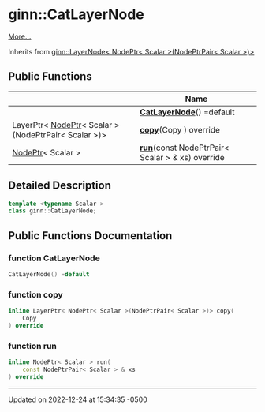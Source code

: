 # ginn::CatLayerNode


 [More...](#detailed-description)

Inherits from [ginn::LayerNode< NodePtr< Scalar >(NodePtrPair< Scalar >)>](api/Classes/classginn_1_1_layer_node.md)

## Public Functions

<span class="api-table">

|                | Name           |
| -------------- | -------------- |
| | **[CatLayerNode](api/Classes/classginn_1_1_cat_layer_node.md#function-catlayernode)**() =default |
| LayerPtr< [NodePtr](api/Classes/classginn_1_1_ptr.md)< Scalar >(NodePtrPair< Scalar >)> | **[copy](api/Classes/classginn_1_1_cat_layer_node.md#function-copy)**(Copy ) override |
| [NodePtr](api/Classes/classginn_1_1_ptr.md)< Scalar > | **[run](api/Classes/classginn_1_1_cat_layer_node.md#function-run)**(const NodePtrPair< Scalar > & xs) override |


</span>

## Detailed Description

```cpp
template <typename Scalar >
class ginn::CatLayerNode;
```

## Public Functions Documentation

### function CatLayerNode

```cpp
CatLayerNode() =default
```


### function copy

```cpp
inline LayerPtr< NodePtr< Scalar >(NodePtrPair< Scalar >)> copy(
    Copy 
) override
```


### function run

```cpp
inline NodePtr< Scalar > run(
    const NodePtrPair< Scalar > & xs
) override
```


-------------------------------

Updated on 2022-12-24 at 15:34:35 -0500